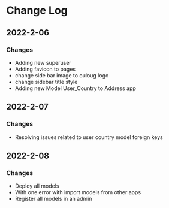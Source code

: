 # Change Log

## 2022-2-06
### Changes

- Adding new superuser 
- Adding favicon to pages
- change side bar image to ouloug logo
- change sidebar title style
- Adding new Model User_Country to Address app

## 2022-2-07
### Changes

- Resolving issues related to user country model foreign keys



## 2022-2-08
### Changes

- Deploy all models 
- With one error with import models from other apps
- Register all models in an admin

